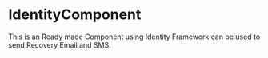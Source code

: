 # IdentityComponent
This is an Ready made Component using Identity Framework can be used to send Recovery Email and SMS.

